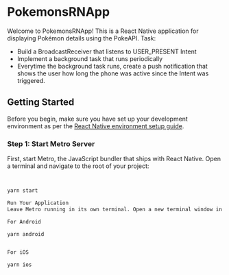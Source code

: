 # PokemonsRNApp

Welcome to PokemonsRNApp! This is a React Native application for displaying Pokémon details using the PokeAPI.
Task:
- Build a BroadcastReceiver that listens to USER_PRESENT Intent
- Implement a background task that runs periodically
- Everytime the background task runs, create a push notification that shows the
user how long the phone was active since the Intent was triggered.

## Getting Started

Before you begin, make sure you have set up your development environment as per the [React Native environment setup guide](https://reactnative.dev/docs/environment-setup).

### Step 1: Start Metro Server

First, start Metro, the JavaScript bundler that ships with React Native. Open a terminal and navigate to the root of your project:

```bash


yarn start

Run Your Application
Leave Metro running in its own terminal. Open a new terminal window in the project root and run your app on an Android or iOS simulator/emulator:

For Android

yarn android


For iOS

yarn ios

